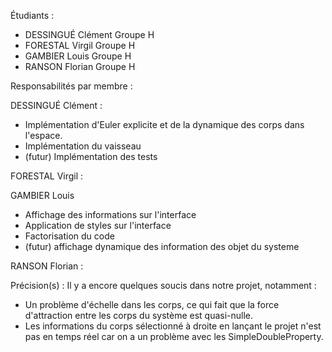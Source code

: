 Étudiants :
- DESSINGUÉ Clément Groupe H
- FORESTAL Virgil Groupe H
- GAMBIER Louis Groupe H
- RANSON Florian Groupe H

Responsabilités par membre :

DESSINGUÉ Clément :
- Implémentation d'Euler explicite et de la dynamique des corps dans l'espace.
- Implémentation du vaisseau
- (futur) Implémentation des tests

FORESTAL Virgil :

GAMBIER Louis 
- Affichage des informations sur l'interface
- Application de styles sur l'interface
- Factorisation du code
- (futur) affichage dynamique des information des objet du systeme


RANSON Florian :


Précision(s) :
Il y a encore quelques soucis dans notre projet, notamment :
- Un problème d'échelle dans les corps, ce qui fait que la force d'attraction 
entre les corps du système est quasi-nulle.
- Les informations du corps sélectionné à droite en lançant le projet n'est pas
en temps réel car on a un problème avec les SimpleDoubleProperty. 